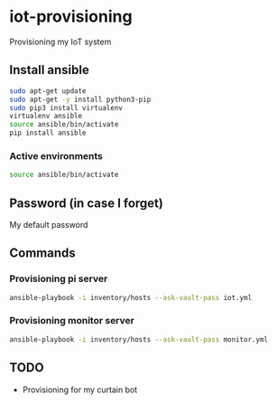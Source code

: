 # iot-provisioning
Provisioning my IoT system

## Install ansible
```bash
sudo apt-get update
sudo apt-get -y install python3-pip
sudo pip3 install virtualenv
virtualenv ansible
source ansible/bin/activate
pip install ansible
```

### Active environments
```bash
source ansible/bin/activate
```

## Password (in case I forget)
My default password

## Commands
### Provisioning pi server
```bash
ansible-playbook -i inventory/hosts --ask-vault-pass iot.yml
```

### Provisioning monitor server
```bash
ansible-playbook -i inventory/hosts --ask-vault-pass monitor.yml
```

## TODO
* Provisioning for my curtain bot
